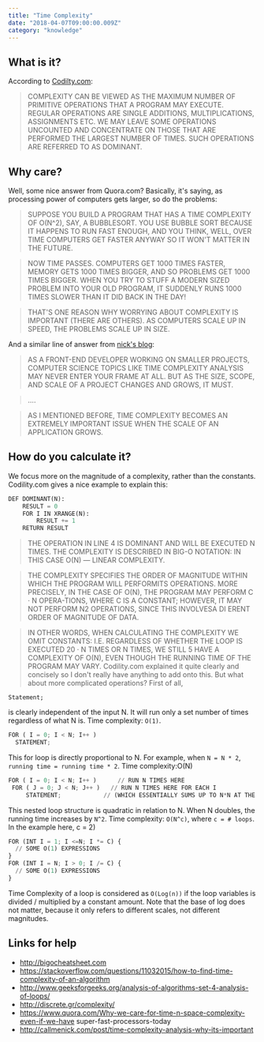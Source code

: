 ```yaml
---
title: "Time Complexity"
date: "2018-04-07T09:00:00.009Z"
category: "knowledge"
---
```

## What is it?
According to [Codilty.com](codility.com):

> COMPLEXITY CAN BE VIEWED AS THE MAXIMUM NUMBER OF PRIMITIVE OPERATIONS THAT A PROGRAM MAY EXECUTE. REGULAR OPERATIONS ARE SINGLE ADDITIONS, MULTIPLICATIONS, ASSIGNMENTS ETC. WE MAY LEAVE SOME OPERATIONS UNCOUNTED AND CONCENTRATE ON THOSE THAT ARE PERFORMED THE LARGEST NUMBER OF TIMES. SUCH OPERATIONS ARE REFERRED TO AS DOMINANT.

## Why care?
Well, some nice answer from Quora.com? Basically, it's saying, as processing power of computers gets larger, so do the problems:

> SUPPOSE YOU BUILD A PROGRAM THAT HAS A TIME COMPLEXITY OF O(N^2), SAY, A BUBBLESORT. YOU USE BUBBLE SORT BECAUSE IT HAPPENS TO RUN FAST ENOUGH, AND YOU THINK, WELL, OVER TIME COMPUTERS GET FASTER ANYWAY SO IT WON'T MATTER IN THE FUTURE.

> NOW TIME PASSES. COMPUTERS GET 1000 TIMES FASTER, MEMORY GETS 1000 TIMES BIGGER, AND SO PROBLEMS GET 1000 TIMES BIGGER. WHEN YOU TRY TO STUFF A MODERN SIZED PROBLEM INTO YOUR OLD PROGRAM, IT SUDDENLY RUNS 1000 TIMES SLOWER THAN IT DID BACK IN THE DAY!

> THAT'S ONE REASON WHY WORRYING ABOUT COMPLEXITY IS IMPORTANT (THERE ARE OTHERS). AS COMPUTERS SCALE UP IN SPEED, THE PROBLEMS SCALE UP IN SIZE.

And a similar line of answer from [nick's blog](http://callmenick.com/post/time-complexity-analysis-why-its-important):

> AS A FRONT-END DEVELOPER WORKING ON SMALLER PROJECTS, COMPUTER SCIENCE TOPICS LIKE TIME COMPLEXITY ANALYSIS MAY NEVER ENTER YOUR FRAME AT ALL. BUT AS THE SIZE, SCOPE, AND SCALE OF A PROJECT CHANGES AND GROWS, IT MUST.

> ....

> AS I MENTIONED BEFORE, TIME COMPLEXITY BECOMES AN EXTREMELY IMPORTANT ISSUE WHEN THE SCALE OF AN APPLICATION GROWS.

## How do you calculate it?
We focus more on the magnitude of a complexity, rather than the constants. Codility.com gives a nice example to explain this:

```python
DEF DOMINANT(N): 
    RESULT = 0
    FOR I IN XRANGE(N):
        RESULT += 1
    RETURN RESULT 
```

> THE OPERATION IN LINE 4 IS DOMINANT AND WILL BE EXECUTED N TIMES. THE COMPLEXITY IS DESCRIBED IN BIG-O NOTATION: IN THIS CASE O(N) — LINEAR COMPLEXITY. 

> THE COMPLEXITY SPECIFIES THE ORDER OF MAGNITUDE WITHIN WHICH THE PROGRAM WILL PERFORMITS OPERATIONS. MORE PRECISELY, IN THE CASE OF O(N), THE PROGRAM MAY PERFORM C · N OPERA-TIONS, WHERE C IS A CONSTANT; HOWEVER, IT MAY NOT PERFORM N2 OPERATIONS, SINCE THIS INVOLVESA DI ERENT ORDER OF MAGNITUDE OF DATA. 

> IN OTHER WORDS, WHEN CALCULATING THE COMPLEXITY WE OMIT CONSTANTS: I.E. REGARDLESS OF WHETHER THE LOOP IS EXECUTED 20 · N TIMES OR N TIMES, WE STILL 5 HAVE A COMPLEXITY OF O(N), EVEN THOUGH THE RUNNING TIME OF THE PROGRAM MAY VARY. 
Codility.com explained it quite clearly and concisely so I don't really have anything to add onto this. But what about more complicated operations? First of all,

```
Statement;
```

is clearly independent of the input N. It will run only a set number of times regardless of what N is. Time complexity: `O(1)`.

```python
FOR ( I = 0; I < N; I++ ) 
  STATEMENT;
```

This for loop is directly proportional to N. For example, when `N = N * 2`, `running time = running time * 2`. Time complexity:O(N)

```python
FOR ( I = 0; I < N; I++ )      // RUN N TIMES HERE
 FOR ( J = 0; J < N; J++ )   // RUN N TIMES HERE FOR EACH I
     STATEMENT;            // (WHICH ESSENTIALLY SUMS UP TO N*N AT THE END)
```

This nested loop structure is quadratic in relation to N. When N doubles, the running time increases by `N^2`. Time complexity:  `O(N^c)`, where `c = # loops`. In the example here, c = 2)

```python
FOR (INT I = 1; I <=N; I *= C) {       
  // SOME O(1) EXPRESSIONS   
}   
FOR (INT I = N; I > 0; I /= C) {       
  // SOME O(1) EXPRESSIONS   
}
```
Time Complexity of a loop is considered as `O(Log(n))` if the loop variables is divided / multiplied by a constant amount. Note that the base of log does not matter, because it only refers to different scales, not different magnitudes.

## Links for help
* http://bigocheatsheet.com
* https://stackoverflow.com/questions/11032015/how-to-find-time-complexity-of-an-algorithm
* http://www.geeksforgeeks.org/analysis-of-algorithms-set-4-analysis-of-loops/
* http://discrete.gr/complexity/
* https://www.quora.com/Why-we-care-for-time-n-space-complexity-even-if-we-have super-fast-processors-today
* http://callmenick.com/post/time-complexity-analysis-why-its-important

